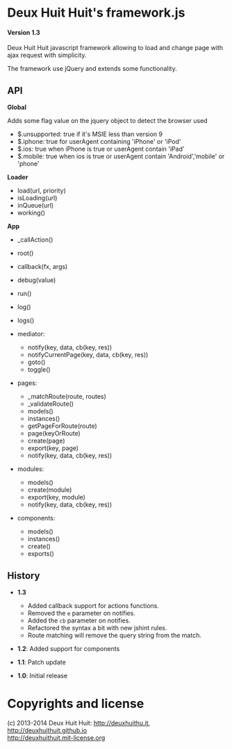 # Deux Huit Huit's framework.js

#### Version 1.3

Deux Huit Huit javascript framework allowing to load and change page with ajax request with simplicity.

The framework use jQuery and extends some functionality.

## API

**Global**

Adds some flag value on the jquery object to detect the browser used

* $.unsupported: true if it's MSIE less than version 9
* $.iphone: true for userAgent containing 'iPhone' or 'iPod'
* $.ios: true when iPhone is true or userAgent contain 'iPad'
* $.mobile: true when ios is true or userAgent contain 'Android','mobile' or 'phone'

**Loader**

* load(url, priority)
* isLoading(url)
* inQueue(url)
* working()
	
	
**App**

* 	_callAction()
* 	root()
* 	callback(fx, args)
* 	debug(value)
* 	run()
* 	log()
* 	logs()
* 	mediator:

	* notify(key, data, cb(key, res))
	* notifyCurrentPage(key, data, cb(key, res))
	* goto()
	* toggle()
	
* pages: 

	* _matchRoute(route, routes)
	* _validateRoute()
	* models()
	* instances()
	* getPageForRoute(route)
	* page(keyOrRoute)
	* create(page)
	* export(key, page)
	* notify(key, data, cb(key, res))
	
* modules:

	* models()
	* create(module)
	* export(key, module)
	* notify(key, data, cb(key, res))
	
* components:

	* models()
	* instances()
	* create()
	* exports()
		
		
## History

* **1.3**

	* Added callback support for actions functions.
	* Removed the `e` parameter on notifies.
	* Added the `cb` parameter on notifies.
	* Refactored the syntax a bit with new jshint rules.
	* Route matching will remove the query string from the match.
	
* **1.2**: Added support for components
* **1.1**: Patch update
* **1.0**: Initial release

# Copyrights and license

(c) 2013-2014 Deux Huit Huit: <http://deuxhuithu.it>, <http://deuxhuithuit.github.io>    
<http://deuxhuithuit.mit-license.org>
